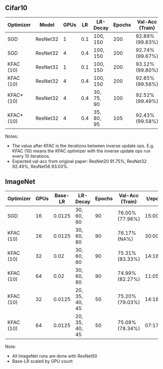 ## Cifar10

| Optimizer  | Model    | GPUs | LR    | LR-Decay   | Epochs | Val-Acc (Train) | t/epoch  | time    |
|------------|----------|------|-------|------------|--------|-----------------|----------|---------|
| SGD        | ResNet32 | 1    | 0.1   | 100, 150   | 200    | 92.89% (99.83%) | 00:27.50 | 1:45:22 |
| SGD        | ResNet32 | 4    | 0.4   | 100, 150   | 200    | 92.74% (99.67%) | 00:08.50 | 0:33:22 |
| KFAC (10)  | ResNet32 | 1    | 0.1   | 100, 150   | 200    | 93.12% (99.80%) | 01:22.00 | 4:47:28 |
| KFAC (10)  | ResNet32 | 4    | 0.4   | 100, 150   | 200    | 92.85% (99.56%) | 00:16.00 | 0:57:46 |
| KFAC* (10) | ResNet32 | 4    | 0.4   | 30, 75, 90 | 100    | 92.52% (99.49%) | 00:17.00 | 0:30:42 |
| KFAC* (10) | ResNet32 | 4    | 0.4   | 35, 80, 95 | 105    | 92.43% (99.58%) | 00:17.00 | 0:32:32 |

Notes:
- The value after KFAC is the iterations between inverse update ops. E.g. KFAC (10) means the KFAC optimizer with the inverse update ops run every 10 iterations.
- Expected val-acc from original paper: ResNet20 91.75%, ResNet32 92.49%, ResNet56 93.03%.

## ImageNet

| Optimizer  | GPUs | Base-LR | LR-Decay       | Epochs | Val-Acc (Train) | t/epoch  | time        | Slurm ID |
|------------|------|---------|----------------|--------|-----------------|----------|-------------|----------|
| SGD        | 16   | 0.0125  | 30, 60, 80     | 90     | 76.00% (77.96%) | 15:00.00 | 00-23:58:04 |          |
| KFAC (10)  | 16   | 0.0125  | 30, 60, 80     | 90     | 76.17% (NA%)    | 30:00.00 | 01-21:42:49 |          |
| KFAC (10)  | 32   | 0.02    | 30, 60, 80     | 90     | 75.31% (83.33%) | 14:18.00 | 00-22:44:40 |          | 
| KFAC (10)  | 64   | 0.02    | 30, 60, 80     | 90     | 74.99% (82.27%) | 11:05.00 | 00-16:50:54 |          |
| KFAC (10)  | 32   | 0.0125  | 20, 35, 40, 45 | 50     | 75.20% (79.03%) | 14:18.00 | 00-12:31:48 | 7358     |
| KFAC (10)  | 64   | 0.0125  | 20, 35, 40, 45 | 50     | 75.09% (78.34%) | 07:17.00 | 00-06:46:19 | 7368     |

Note:
- All ImageNet runs are done with ResNet50
- Base-LR scaled by GPU count
